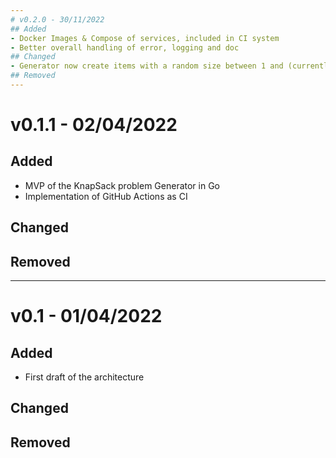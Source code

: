 ```yaml
---
# v0.2.0 - 30/11/2022
## Added
- Docker Images & Compose of services, included in CI system
- Better overall handling of error, logging and doc
## Changed
- Generator now create items with a random size between 1 and (currently) 100 regardless of bagsize
## Removed
---
```

# v0.1.1 - 02/04/2022
## Added
- MVP of the KnapSack problem Generator in Go
- Implementation of GitHub Actions as CI
## Changed
## Removed
---
# v0.1 - 01/04/2022
## Added
- First draft of the architecture
## Changed
## Removed
